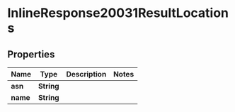 # InlineResponse20031ResultLocations

## Properties
Name | Type | Description | Notes
------------ | ------------- | ------------- | -------------
**asn** | **String** |  | 
**name** | **String** |  | 
